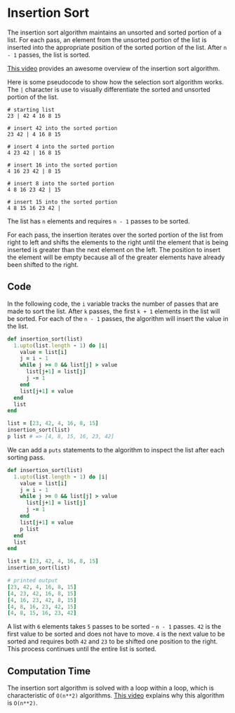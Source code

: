 # Insertion Sort

The insertion sort algorithm maintains an unsorted and sorted portion of a list.  For each pass, an element from the unsorted portion of the list is inserted into the appropriate position of the sorted portion of the list.  After `n - 1` passes, the list is sorted.

[This video](https://www.youtube.com/watch?v=DFG-XuyPYUQ) provides an awesome overview of the insertion sort algorithm.

Here is some pseudocode to show how the selection sort algorithm works. The `|` character is use to visually differentiate the sorted and unsorted portion of the list.

```
# starting list
23 | 42 4 16 8 15

# insert 42 into the sorted portion
23 42 | 4 16 8 15

# insert 4 into the sorted portion
4 23 42 | 16 8 15

# insert 16 into the sorted portion
4 16 23 42 | 8 15

# insert 8 into the sorted portion
4 8 16 23 42 | 15

# insert 15 into the sorted portion
4 8 15 16 23 42 |
```

The list has `n` elements and requires `n - 1` passes to be sorted.

For each pass, the insertion iterates over the sorted portion of the list from right to left and shifts the elements to the right until the element that is being inserted is greater than the next element on the left.  The position to insert the element will be empty because all of the greater elements have already been shifted to the right.

## Code

In the following code, the `i` variable tracks the number of passes that are made to sort the list.  After `k` passes, the first `k + 1` elements in the list will be sorted.  For each of the `n - 1` passes, the algorithm will insert the value in the list.

```ruby
def insertion_sort(list)
  1.upto(list.length - 1) do |i|
    value = list[i]
    j = i - 1
    while j >= 0 && list[j] > value
      list[j+1] = list[j]
      j -= 1
    end
    list[j+1] = value
  end
  list
end

list = [23, 42, 4, 16, 8, 15]
insertion_sort(list)
p list # => [4, 8, 15, 16, 23, 42]
```

We can add a `puts` statements to the algorithm to inspect the list after each sorting pass.

```ruby
def insertion_sort(list)
  1.upto(list.length - 1) do |i|
    value = list[i]
    j = i - 1
    while j >= 0 && list[j] > value
      list[j+1] = list[j]
      j -= 1
    end
    list[j+1] = value
    p list
  end
  list
end

list = [23, 42, 4, 16, 8, 15]
insertion_sort(list)

# printed output
[23, 42, 4, 16, 8, 15]
[4, 23, 42, 16, 8, 15]
[4, 16, 23, 42, 8, 15]
[4, 8, 16, 23, 42, 15]
[4, 8, 15, 16, 23, 42]
```

A list with `6` elements takes `5` passes to be sorted - `n - 1` passes.  `42` is the first value to be sorted and does not have to move.  `4` is the next value to be sorted and requires both `42` and `23` to be shifted one position to the right.  This process continues until the entire list is sorted.

## Computation Time

The insertion sort algorithm is solved with a loop within a loop, which is characteristic of `O(n**2)` algorithms.  [This video](https://youtu.be/DFG-XuyPYUQ?t=6m15s) explains why this algorithm is `O(n**2)`.


